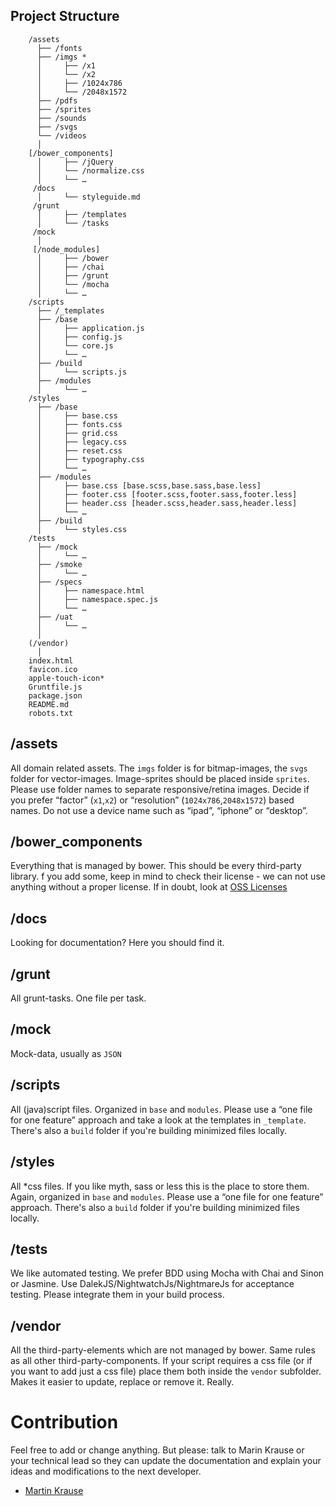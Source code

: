 

## Project Structure
```
	/assets
	  ├── /fonts
	  ├── /imgs *
	  │     ├── /x1
	  │     └── /x2
	  │     ├── /1024x786
	  │     └── /2048x1572
	  ├── /pdfs
	  ├── /sprites
	  ├── /sounds
	  ├── /svgs
	  └── /videos
	  │
	[/bower_components]
	  │     ├── /jQuery
	  │     └── /normalize.css
	  │     └── …
	 /docs
	  │     └── styleguide.md
	 /grunt
	  │     ├── /templates
	  │     └── /tasks
	 /mock
	  │
	 [/node_modules]
	  │     ├── /bower
	  │     ├── /chai
	  │     ├── /grunt
	  │     └── /mocha
	  │     └── …
	/scripts
	  ├── /_templates
	  ├── /base
	  │     ├── application.js
	  │     ├── config.js
	  │     └── core.js
	  │     └── …
	  ├── /build
	  │     └── scripts.js
	  ├── /modules
	  │     └── …
	/styles
	  ├── /base
	  │     ├── base.css
	  │     ├── fonts.css
	  │     ├── grid.css
	  │     ├── legacy.css
	  │     ├── reset.css
	  │     ├── typography.css
	  │     └── …
	  ├── /modules
	  │     ├── base.css [base.scss,base.sass,base.less]
	  │     ├── footer.css [footer.scss,footer.sass,footer.less]
	  │     ├── header.css [header.scss,header.sass,header.less]
	  │     └── …
	  ├── /build
	  │     └── styles.css
	/tests
	  ├── /mock
	  │     └── …
	  ├── /smoke
	  │     └── …
	  ├── /specs
	  │     ├── namespace.html
	  │     ├── namespace.spec.js
	  │     └── …
	  ├── /uat
	  │     └── …
	  │
	(/vendor)
	  │
	index.html
	favicon.ico
	apple-touch-icon*
	Gruntfile.js
	package.json
	README.md
	robots.txt
```

## /assets
 All domain related assets. The `imgs` folder is for bitmap-images, the `svgs` folder for vector-images. Image-sprites should be placed inside `sprites`. Please use folder names to separate responsive/retina images. Decide if you prefer “factor” (`x1`,`x2`) or “resolution” (`1024x786`,`2048x1572`) based names. Do not use a device name such as “ipad”, “iphone” or “desktop”.

## /bower_components
Everything that is managed by bower. This should be every third-party library.
f you add some, keep in mind to check their license - we can not use anything without a proper license.
If in doubt, look at [OSS Licenses](http://choosealicense.com/licenses/)

## /docs
Looking for documentation? Here you should find it.

## /grunt
All grunt-tasks. One file per task.

## /mock
Mock-data, usually as `JSON`

## /scripts
All (java)script files. Organized in `base` and `modules`. Please use a “one file for one feature” approach and take a look at the templates in `_template`. There's also a `build` folder if you're building minimized files locally.

## /styles
 All *css files. If you like myth, sass or less this is the place to store them. Again, organized in `base` and `modules`. Please use a “one file for one feature” approach. There's also a `build` folder if you're building minimized files locally.

## /tests
We like automated testing. We prefer BDD using Mocha with Chai and Sinon or Jasmine. Use DalekJS/NightwatchJs/NightmareJs for acceptance testing. Please integrate them in your build process.

## /vendor
All the third-party-elements which are not managed by bower. Same rules as all other third-party-components.
If your script requires a css file (or if you want to add just a css file) place them both inside the `vendor` subfolder. Makes it easier to update, replace or remove it. Really.

# Contribution
Feel free to add or change anything.
But please: talk to Marin Krause or your technical lead so they can update the documentation and explain your ideas and modifications to the next developer.


- [Martin Krause](mailto:martin.krause@razorfish.de)

